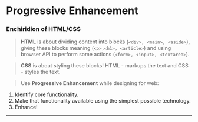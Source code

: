 # Progressive Enhancement

### Enchiridion of HTML/CSS

> **HTML** is about dividing content into blocks (`<div>, <main>, <aside>`), giving these blocks meaning (`<p>,<h1>, <article>`) and using browser API to perform some actions (`<form>, <input>, <textarea>`). 

> **CSS** is about styling these blocks! HTML - markups the text and CSS - styles the text.

> Use **Progressive Enhancement** while designing for web: 
1) Identify core functionality. 
2) Make that functionality available using the simplest possible technology. 
3) Enhance! 

---

